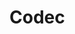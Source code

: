 # Codec

<!-- TODO:

- network (big endian) order
- type hints and how each value is encoded
  - strings and chars are utf8 encoded
  - variable length char even if rust stores it in u32 (UTF32)
  - tuple generation and permutations, wire format length u8
- every which can be determined at compile time is not send over the wire, but instead saved in the db
   - ("{a}", a = 10) sends nothing over the wire but the write ID, literals are stored.
   - reusing variable arguments

    let a = 10; ("{a} {a}", a) does not repeat sending the value `a` over the wire.
        can the macro be smart enough to only send a once here too?
        ```
          let a = 20;
          println!("{a} {x}", a = a, x = a);
        ```


-->
